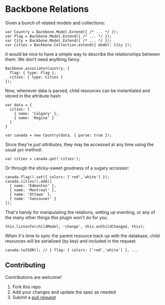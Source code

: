 Backbone Relations 
==================

Given a bunch of related models and collections:

    var Country = Backbone.Model.Extend({ /* ... */ });
    var Flag = Backbone.Model.Extend({ /* ... */ });
    var City = Backbone.Model.Extend({ /* ... */ });
    var Cities = Backbone.Collection.extend({ model: City });

It would be nice to have a simple way to describe the relationships 
between them. We don't need anything fancy.

    Backbone.associate(Country, {
      flag: { type: Flag },
      cities: { type: Cities }
    });

Now, whenever data is parsed, child resources can be instantiated 
and stored in the attribute hash:

    var data = {
      cities: [
        { name: 'Calgary' },
        { name: 'Regina' }
      ]
    }

    var canada = new Country(data, { parse: true });

Since they're *just attributes*, they may be accessed at any time using 
the usual `get` method:

    var cities = canada.get('cities');

Or through the sticky-sweet goodness of a sugary accessor:

    canada.flag().set({ colors: ['red','white'] });
    canada.cities().add([
      { name: 'Edmonton' },
      { name: 'Montreal' },
      { name: 'Ottawa' },
      { name: 'Vancouver' }
    ]);

That's handy for manipulating the relations, setting up eventing, or 
any of the many other things this plugin won't do for you.

    this.listenTo(childModel, 'change', this.onChildChanged, this);

When it's time to sync the parent resource back up with the
database, child resources will be serialized (by key) and
included in the request.

    canada.toJSON(); // { flag: { colors: ['red','white'] }, ...

## Contributing

Contributions are welcome!

1. Fork this repo
2. Add your changes and update the spec as needed
3. Submit a [pull request](help.github.com/pull-requests/)
